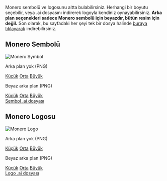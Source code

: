 <div class="text-center container description">
<p>Monero sembolü ve logosunu altta bulabilirsiniz. Herhangi bir boyutu seçebilir, veya .ai dosyasını indirerek logoyla kendiniz oynayabilirsiniz. <strong>Arka plan seçenekleri sadece Monero sembolü için beyazdır, bütün resim için değil.</strong> Son olarak, bu sayfadaki her şeyi tek bir dosya halinde <a href="/press-kit/monero-press-kit.zip">buraya tıklayarak</a> indirebilirsiniz.</p>
</div>
<section class="container">
    <div class="row">
        <div class="left half no-pad-sm col-lg-6 col-md-6 col-sm-12 col-xs-12">
            <div class="info-block">
                <div class="row center-xs">
                    <div class="col">
                        <h2>Monero Sembolü</h2>
                    </div>
                </div>
                <div class="row center-xs">
                    <img src="/press-kit/symbols/monero-symbol-480.png" alt="Monero Symbol" class="symbol-logo">
                </div>
                <div class="row center-xs press">
                    <div class="col-md-6">
                        <p>Arka plan yok (PNG)</p>
                        <a href="/press-kit/symbols/monero-symbol-480.png">Küçük</a>
                        <a href="/press-kit/symbols/monero-symbol-800.png">Orta</a>
                        <a href="/press-kit/symbols/monero-symbol-1280.png">Büyük</a>
                    </div>
                    <div class="col-md-6">
                        <p>Beyaz arka plan (PNG)</p>
                        <a href="/press-kit/symbols/monero-symbol-on-white-480.png">Küçük</a>
                        <a href="/press-kit/symbols/monero-symbol-on-white-800.png">Orta</a>
                        <a href="/press-kit/symbols/monero-symbol-on-white-1280.png">Büyük</a>
                    </div>
                </div>
                <div class="row center-xs press">
                    <a href="/press-kit/symbols/monero-symbol.ai" class="adi">Sembol .ai dosyası</a>
                </div>
            </div>
        </div>
        <div class="right half col-lg-6 col-md-6 col-sm-12 col-xs-12">
            <div class="info-block">
                <div class="row center-xs">
                    <div class="col">
                        <h2>Monero Logosu</h2>
                    </div>
                </div>
                <div class="row center-xs">
                   <div class="col-xs-12">
                       <img src="/press-kit/logos/monero-logo-480.png" alt="Monero Logo" class="monero-symbol-logo">
                   </div>
                </div>
                <div class="row center-xs press">
                    <div class="col-md-6">
                        <p>Arka plan yok (PNG)</p>
                        <a href="/press-kit/logos/monero-logo-480.png">Küçük</a>
                        <a href="/press-kit/logos/monero-logo-800.png">Orta</a>
                        <a href="/press-kit/logos/monero-logo-1280.png">Büyük</a>
                    </div>
                    <div class="col-md-6">
                        <p>Beyaz arka plan (PNG)</p>
                        <a href="/press-kit/logos/monero-logo-symbol-on-white-480.png">Küçük</a>
                        <a href="/press-kit/logos/monero-logo-symbol-on-white-800.png">Orta</a>
                        <a href="/press-kit/logos/monero-logo-symbol-on-white-1280.png">Büyük</a>
                    </div>
                </div>
                <div class="row center-xs press">
                   <div class="col-xs-12">
                    <a href="/press-kit/logos/monero-logo.ai" class="adi">Logo .ai dosyası</a>
                   </div>
                </div>
            </div>
        </div>
    </div>
</section>
